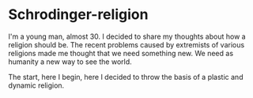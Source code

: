 # Schrodinger-religion
I'm a young man, almost 30. I decided to share my thoughts about how a religion should be. The recent problems caused by extremists of various religions made me thought that we need something new. We need as humanity a new way to see the world.

The start, here I begin, here I decided to throw the basis of a plastic and dynamic religion.
